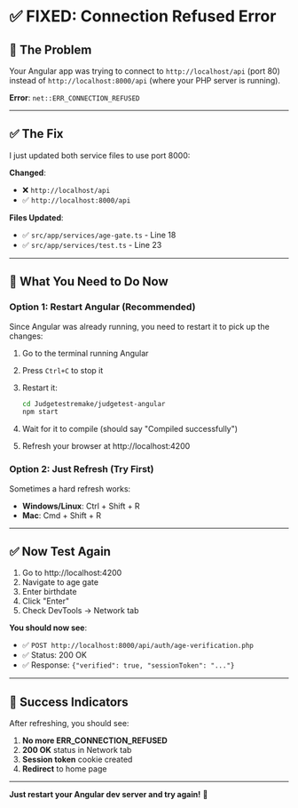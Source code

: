 # ✅ FIXED: Connection Refused Error

## 🐛 The Problem

Your Angular app was trying to connect to `http://localhost/api` (port 80) instead of `http://localhost:8000/api` (where your PHP server is running).

**Error**: `net::ERR_CONNECTION_REFUSED`

---

## ✅ The Fix

I just updated both service files to use port 8000:

**Changed**:
- ❌ `http://localhost/api` 
- ✅ `http://localhost:8000/api`

**Files Updated**:
- ✅ `src/app/services/age-gate.ts` - Line 18
- ✅ `src/app/services/test.ts` - Line 23

---

## 🔄 What You Need to Do Now

### **Option 1: Restart Angular** (Recommended)

Since Angular was already running, you need to restart it to pick up the changes:

1. Go to the terminal running Angular
2. Press `Ctrl+C` to stop it
3. Restart it:
   ```bash
   cd Judgetestremake/judgetest-angular
   npm start
   ```

4. Wait for it to compile (should say "Compiled successfully")

5. Refresh your browser at http://localhost:4200

### **Option 2: Just Refresh** (Try First)

Sometimes a hard refresh works:
- **Windows/Linux**: Ctrl + Shift + R
- **Mac**: Cmd + Shift + R

---

## ✅ Now Test Again

1. Go to http://localhost:4200
2. Navigate to age gate
3. Enter birthdate
4. Click "Enter"
5. Check DevTools → Network tab

**You should now see**:
- ✅ `POST http://localhost:8000/api/auth/age-verification.php`
- ✅ Status: 200 OK
- ✅ Response: `{"verified": true, "sessionToken": "..."}`

---

## 🎉 Success Indicators

After refreshing, you should see:

1. **No more ERR_CONNECTION_REFUSED**
2. **200 OK** status in Network tab
3. **Session token** cookie created
4. **Redirect** to home page

---

**Just restart your Angular dev server and try again!** 🚀

